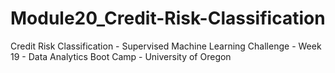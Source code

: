 # Module20_Credit-Risk-Classification
Credit Risk Classification - Supervised Machine Learning Challenge - Week 19 - Data Analytics Boot Camp - University of Oregon
